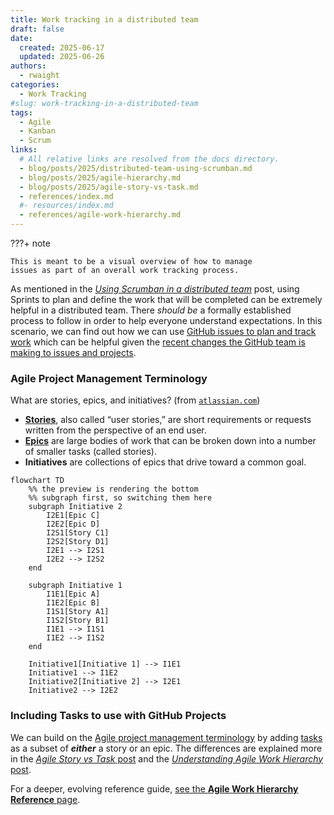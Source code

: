 ```yaml
---
title: Work tracking in a distributed team
draft: false
date:
  created: 2025-06-17
  updated: 2025-06-26
authors:
  - rwaight
categories:
  - Work Tracking
#slug: work-tracking-in-a-distributed-team
tags:
  - Agile
  - Kanban
  - Scrum
links:
  # All relative links are resolved from the docs directory.
  - blog/posts/2025/distributed-team-using-scrumban.md
  - blog/posts/2025/agile-hierarchy.md
  - blog/posts/2025/agile-story-vs-task.md
  - references/index.md
  #- resources/index.md
  - references/agile-work-hierarchy.md
---
```



???+ note

    This is meant to be a visual overview of how to manage 
    issues as part of an overall work tracking process.


<!--- ## Work Tracking --->

As mentioned in the [_Using Scrumban in a distributed team_](./distributed-team-using-scrumban.md) post, using Sprints to plan and define the work that will be completed can be extremely helpful in a distributed team. 
There _should be_ a formally established process to follow in order to help everyone understand expectations. 
In this scenario, we can find out how we can use [GitHub issues to plan and track work][01] which can be helpful given the [recent changes the GitHub team is making to issues and projects][02].

<!--- 
References for later:

- https://www.atlassian.com/agile/scrum/sprint-planning
- https://www.atlassian.com/software/jira/templates/sprint-backlog
- https://www.atlassian.com/agile/project-management/workflow
- https://www.atlassian.com/agile/project-management/epics-stories-themes
- https://medium.com/agile-adapt/how-to-plan-your-agile-projects-with-epics-and-milestones-d80287ca730e

--->

### Agile Project Management Terminology

<!--- from https://www.atlassian.com/agile/project-management/epics-stories-themes --->

What are stories, epics, and initiatives? (from [`atlassian.com`][11])

- [**Stories**][12], also called “user stories,” are short requirements or requests written from the perspective of an end user.
- [**Epics**][13] are large bodies of work that can be broken down into a number of smaller tasks (called stories).
- **Initiatives** are collections of epics that drive toward a common goal.

<!--- A visual overview of how we manage issues as part of our overall work tracking process. --->

```mermaid
flowchart TD
    %% the preview is rendering the bottom
    %% subgraph first, so switching them here
    subgraph Initiative 2
        I2E1[Epic C]
        I2E2[Epic D]
        I2S1[Story C1]
        I2S2[Story D1]
        I2E1 --> I2S1
        I2E2 --> I2S2
    end

    subgraph Initiative 1
        I1E1[Epic A]
        I1E2[Epic B]
        I1S1[Story A1]
        I1S2[Story B1]
        I1E1 --> I1S1
        I1E2 --> I1S2
    end

    Initiative1[Initiative 1] --> I1E1
    Initiative1 --> I1E2
    Initiative2[Initiative 2] --> I2E1
    Initiative2 --> I2E2
```


### Including Tasks to use with GitHub Projects

We can build on the [Agile project management terminology](#agile-project-management-terminology) by adding [tasks](./agile-story-vs-task.md) as a subset of ***either*** a story or an epic.
The differences are explained more in the [_Agile Story vs Task_ post](./agile-story-vs-task.md) and the [_Understanding Agile Work Hierarchy_ post](./agile-hierarchy.md).

For a deeper, evolving reference guide, [see the **Agile Work Hierarchy Reference** page](../../../references/agile-work-hierarchy.md).


<!--- ## End --->

[01]: https://docs.github.com/en/issues/tracking-your-work-with-issues/configuring-issues/planning-and-tracking-work-for-your-team-or-project
[02]: https://github.blog/changelog/2025-04-09-evolving-github-issues-and-projects/
[11]: <https://www.atlassian.com/agile/project-management/epics-stories-themes> "Stories, epics, and initiatives"
[12]: https://www.atlassian.com/agile/project-management/user-stories
[13]: https://www.atlassian.com/agile/project-management/epics
[90]: https://www.atlassian.com/agile/project-management/workflow
[91]: https://www.atlassian.com/software/jira/templates/sprint-backlog
[92]: https://medium.com/agile-adapt/how-to-plan-your-agile-projects-with-epics-and-milestones-d80287ca730e


<!--- [999]: https://asana.com/resources/what-is-scrum --->
